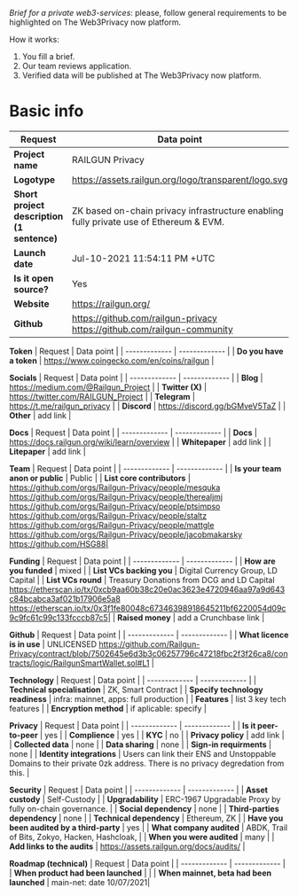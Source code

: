*Brief for a private web3-services*: please, follow general requirements to be highlighted on The Web3Privacy now platform.

How it works:
1. You fill a brief.
2. Our team reviews application.
3. Verified data will be published at The Web3Privacy now platform.

# **Basic info**

| Request  | Data point | 
| ------------- | ------------- |
| **Project name**  | RAILGUN Privacy |
| **Logotype**  | https://assets.railgun.org/logo/transparent/logo.svg |
| **Short project description (1 sentence)** | ZK based on-chain privacy infrastructure enabling fully private use of Ethereum & EVM. |
| **Launch date** | Jul-10-2021 11:54:11 PM +UTC |
| **Is it open source?** | Yes |
| **Website**  | https://railgun.org/ |
| **Github**  | https://github.com/railgun-privacy https://github.com/railgun-community |

**Token**
| Request  | Data point | 
| ------------- | ------------- |
| **Do you have a token** | https://www.coingecko.com/en/coins/railgun |

**Socials**
| Request  | Data point | 
| ------------- | ------------- |
| **Blog** | https://medium.com/@Railgun_Project |
| **Twitter (X)** | https://twitter.com/RAILGUN_Project |
| **Telegram** | https://t.me/railgun_privacy |
| **Discord** | https://discord.gg/bGMveV5TaZ |
| **Other** | add link |

**Docs**
| Request  | Data point | 
| ------------- | ------------- |
| **Docs** | https://docs.railgun.org/wiki/learn/overview |
| **Whitepaper** | add link |
| **Litepaper** | add link |

**Team**
| Request  | Data point | 
| ------------- | ------------- |
| **Is your team anon or public**  | Public | 
| **List core contributors** | https://github.com/orgs/Railgun-Privacy/people/mesquka https://github.com/orgs/Railgun-Privacy/people/therealjmj https://github.com/orgs/Railgun-Privacy/people/ptsimpso https://github.com/orgs/Railgun-Privacy/people/staltz https://github.com/orgs/Railgun-Privacy/people/mattgle https://github.com/orgs/Railgun-Privacy/people/jacobmakarsky https://github.com/HSG88| 

**Funding**
| Request  | Data point | 
| ------------- | ------------- |
| **How are you funded**  | mixed | 
| **List VCs backing you**  | Digital Currency Group, LD Capital |
| **List VCs round**  | Treasury Donations from DCG and LD Capital https://etherscan.io/tx/0xcb9aa60b38c20e0ac3623e4720946aa97a9d643c84bcabca3af021b17906e5a8 https://etherscan.io/tx/0x3f1fe80048c67346398918645211bf6220054d09c9c9fc61c99c133fcccb87c5| 
| **Raised money** | add a Crunchbase link | 

**Github**
| Request  | Data point | 
| ------------- | ------------- |
| **What licence is in use**  | UNLICENSED https://github.com/Railgun-Privacy/contract/blob/7502645e6d3b3c06257796c47218fbc2f3f26ca8/contracts/logic/RailgunSmartWallet.sol#L1 | 

**Technology**
| Request  | Data point | 
| ------------- | ------------- |
| **Technical specialisation**  | ZK, Smart Contract | 
| **Specify technology readiness**  | infra: mainnet, apps: full production | 
| **Features**  | list 3 key tech features | 
| **Encryption method**  | if aplicable: specify | 

**Privacy**
| Request  | Data point | 
| ------------- | ------------- |
| **Is it peer-to-peer**  | yes | 
| **Complience**  | yes |
| **KYC**  | no |
| **Privacy policy** | add link |
| **Collected data**  | none |
| **Data sharing** | none |
| **Sign-in requirments** | none |
| **Identity integrations** | Users can link their ENS and Unstoppable Domains to their private 0zk address. There is no privacy degredation from this. |

**Security**
| Request  | Data point | 
| ------------- | ------------- |
| **Asset custody** | Self-Custody | 
| **Upgradability**  | ERC-1967 Upgradable Proxy by fully on-chain governance. |
| **Social dependency**  | none |
| **Third-parties dependency** | none |
| **Technical dependency** | Ethereum, ZK |
| **Have you been audited by a third-party** | yes |
| **What company audited** | ABDK, Trail of Bits, Zokyo, Hacken, Hashcloak, |
| **When you were audited** | many |
| **Add links to the audits** | https://assets.railgun.org/docs/audits/ |

**Roadmap (technical)**
| Request  | Data point | 
| ------------- | ------------- |
| **When product had been launched** |  | 
| **When mainnet, beta had been launched**  | main-net: date 10/07/2021|
